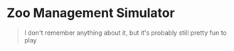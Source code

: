 # Zoo Management Simulator

> I don't remember anything about it, but it's probably still pretty fun to play
